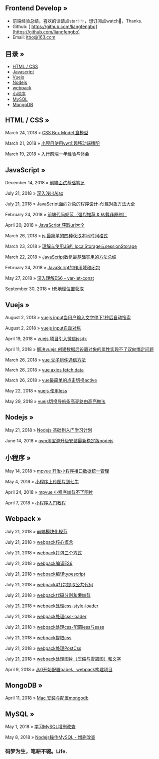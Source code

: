 ## Frontend Develop »

- 前端经验总结，喜欢的话请点star✨✨，想订阅点watch🎉，Thanks.
- Github: [ https://github.com/liangfengbo](https://github.com/liangfengbo)
- Email: itbo@163.com

## 目录 »
 - [HTML / CSS](https://github.com/liangfengbo/frontend-develop#html--css--)
 - [Javascript](https://github.com/liangfengbo/frontend-develop#javascript-)
 - [Vuejs](https://github.com/liangfengbo/frontend-develop#vuejs-)
 - [Nodejs](https://github.com/liangfengbo/frontend-develop#nodejs-)
 - [webpack](https://github.com/liangfengbo/frontend-develop#webpack-)
 - [小程序](https://github.com/liangfengbo/frontend-develop#%E5%B0%8F%E7%A8%8B%E5%BA%8F-)
 - [MySQL](https://github.com/liangfengbo/frontend-develop#mysql-)
 - [MongoDB](https://github.com/liangfengbo/frontend-develop#mongodb-)



## HTML / CSS  »

March 24, 2018 » [CSS Box Model 盒模型](https://github.com/liangfengbo/frontend-develop/issues/7)

March 21, 2018 » [小项目使用vw实现移动端适配](https://github.com/liangfengbo/frontend-develop/issues/4)

March 19, 2018 » [入行前端一年经验与体会](https://github.com/liangfengbo/frontend-develop/issues/3)


## JavaScript »
December 14, 2018 » [前端面试基础笔记](https://github.com/liangfengbo/frontend-develop/issues/36)

July 21, 2018 » [深入浅出Ajax](https://github.com/liangfengbo/frontend-develop/issues/28)

July 21, 2018 » [JavaScript面向对象的程序设计-创建对象方法大全](https://github.com/liangfengbo/frontend-develop/issues/29)

February 24, 2018 » [前端代码规范（强烈推荐 & 转载非原创）](https://github.com/liangfengbo/frontend-develop/issues/2)

April 20, 2018 » [JavaScript 获取url大全](https://github.com/liangfengbo/frontend-develop/issues/18)

March 26, 2018 » [js 最简单的四种获取本地时间格式](https://github.com/liangfengbo/frontend-develop/issues/8)

March 23, 2018 » [理解与使用JS的 localStorage与sessionStorage](https://github.com/liangfengbo/frontend-develop/issues/6)

March 22, 2018 » [JavaScript数组最基础实用的方法总结](https://github.com/liangfengbo/frontend-develop/issues/5)

February 24, 2018  » [JavaScript的作用域和闭包](https://github.com/liangfengbo/frontend-develop/issues/1)

May 27, 2018 » [深入理解ES6 - var-let-const](https://github.com/liangfengbo/frontend-develop/issues/25)

September 30, 2018 » [H5地理位置获取](https://github.com/liangfengbo/frontend-develop/issues/35)

## Vuejs » 

August 2, 2018 » [vuejs input当用户输入文字停下1秒后自动搜索](https://github.com/liangfengbo/frontend-develop/issues/31)

August 2, 2018 » [vuejs input自动对焦](https://github.com/liangfengbo/frontend-develop/issues/30)

April 19, 2018 » [vuejs 项目引入微信jssdk](https://github.com/liangfengbo/frontend-develop/issues/17)

April 11, 2018 » [解决vuejs 创建数据后设置对象的属性实现不了双向绑定问题](https://github.com/liangfengbo/frontend-develop/issues/16)

March 26, 2018 » [vue 父子组件通信方法](https://github.com/liangfengbo/frontend-develop/issues/11)

March 26, 2018 » [vue axios fetch data](https://github.com/liangfengbo/frontend-develop/issues/10)

March 26, 2018 » [vue最简单的点击切换active](https://github.com/liangfengbo/frontend-develop/issues/9)

May 22, 2018 » [vuejs 使用less](https://github.com/liangfengbo/frontend-develop/issues/24)

May 29, 2018 » [vuejs切换导航条高亮路由高亮做法](https://github.com/liangfengbo/frontend-develop/issues/26)

## Nodejs »
May 21, 2018 » [Nodejs 基础到入门学习计划](https://github.com/liangfengbo/learning-nodejs)

June 14, 2018 » [nvm淘宝源升级安装最新稳定版nodejs](https://github.com/liangfengbo/frontend-develop/issues/27)


##  小程序 »
May 14, 2018 » [mpvue 开发小程序接口数据统一管理](https://github.com/liangfengbo/frontend-develop/issues/23)

May 4, 2018 » [小程序上传图片到七牛](https://github.com/liangfengbo/frontend-develop/issues/21)

April 24, 2018 » [mpvue 小程序加载不了图片](https://github.com/liangfengbo/frontend-develop/issues/19)

April 7, 2018 » [小程序入门教程](https://github.com/liangfengbo/frontend-develop/issues/12)


## Webpack »
July 21, 2018 »  [前端模块化规范](https://github.com/liangfengbo/frontend-develop/blob/master/%E5%89%8D%E7%AB%AF%E6%A8%A1%E5%9D%97%E5%8C%96%E8%A7%84%E8%8C%83.md)

July 21, 2018 »  [webpack核心概念](https://github.com/liangfengbo/frontend-develop/blob/master/webpack%E6%A0%B8%E5%BF%83%E6%A6%82%E5%BF%B5.md)

July 21, 2018 »  [webpack打包三个方式](https://github.com/liangfengbo/frontend-develop/tree/master/use-webpack)

July 21, 2018 »  [webpack编译ES6](https://github.com/liangfengbo/frontend-develop/tree/master/webpack-es6)

July 21, 2018 »  [webpack编译typescript](https://github.com/liangfengbo/frontend-develop/tree/master/webpack-typescript)

July 21, 2018 »  [webpack4打包提取公共代码](https://github.com/liangfengbo/frontend-develop/tree/master/webpack-package-public-code)

July 21, 2018 »  [webpack代码分割和懒加载](https://github.com/liangfengbo/frontend-develop/tree/master/webpack-code-splitting-and-lazy-loading)

July 21, 2018 »  [webpack处理css-style-loader](https://github.com/liangfengbo/frontend-develop/tree/master/webpack-style-loader)

July 21, 2018 »  [webpack处理css-loader](https://github.com/liangfengbo/frontend-develop/tree/master/webpack-css-loader)

July 21, 2018 »  [webpack处理css-配置less与sass](https://github.com/liangfengbo/frontend-develop/tree/master/webpack-less-sass-loader)

July 21, 2018 »  [webpack提取css](https://github.com/liangfengbo/frontend-develop/tree/master/webpack-extract-css)

July 21, 2018 »  [webpack处理PostCss](https://github.com/liangfengbo/frontend-develop/tree/master/webpack-postcss)

July 21, 2018 »  [webpack处理图片（压缩与雪碧图）和文字](https://github.com/liangfengbo/frontend-develop/tree/master/webpack-image-processing)

April 9, 2018 » [从0开始配置babel、webpack构建项目](https://github.com/liangfengbo/frontend-develop/issues/14)


## MongoDB »
April 11, 2018 » [Mac 安装与配置mongodb](https://github.com/liangfengbo/frontend-develop/issues/15)


##  MySQL »

May 1, 2018 » [学习MySQL增删改查](https://github.com/liangfengbo/frontend-develop/issues/20)

May 8, 2018  » [Nodejs操作MySQL - 增删改查](https://github.com/liangfengbo/frontend-develop/issues/22)
  
### 码梦为生，笔耕不辍。Life.

